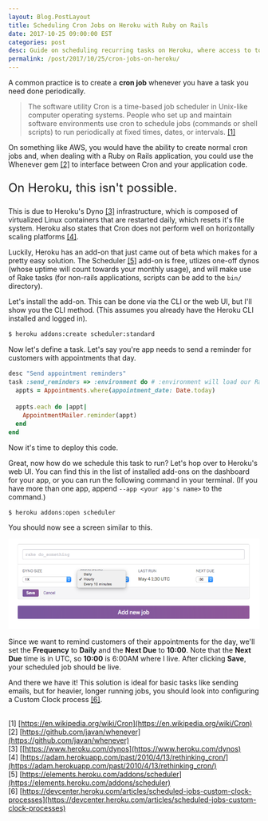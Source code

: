 ```yaml
---
layout: Blog.PostLayout
title: Scheduling Cron Jobs on Heroku with Ruby on Rails
date: 2017-10-25 09:00:00 EST
categories: post
desc: Guide on scheduling recurring tasks on Heroku, where access to tools like Cron and the file system are not possible.
permalink: /post/2017/10/25/cron-jobs-on-heroku/
---
```


A common practice is to create a __cron job__ whenever you have a task you need done periodically.

>The software utility Cron is a time-based job scheduler in Unix-like computer operating systems. People who set up and maintain software environments use cron to schedule jobs (commands or shell scripts) to run periodically at fixed times, dates, or intervals. [[1]](#1)

On something like AWS, you would have the ability to create normal cron jobs and, when dealing with a Ruby on Rails application, you could use the Whenever gem [[2]](#2)  to interface between Cron and your application code.

<p style="font-size: x-large">On Heroku, this isn't possible.</p>

This is due to Heroku's Dyno [[3]](#3) infrastructure, which is composed of virtualized Linux containers that are restarted daily, which resets it's file system. Heroku also states that Cron does not perform well on horizontally scaling platforms [[4]](#4).

Luckily, Heroku has an add-on that just came out of beta which makes for a pretty easy solution. The Scheduler [[5]](#5) add-on is free, utlizes one-off dynos (whose uptime will count towards your monthly usage), and will make use of Rake tasks (for non-rails applications, scripts can be add to the `bin/` directory).

Let's install the add-on. This can be done via the CLI or the web UI, but I'll show you the CLI method. (This assumes you already have the Heroku CLI installed and logged in).

```zsh
$ heroku addons:create scheduler:standard
```

Now let's define a task. Let's say you're app needs to send a reminder for customers with appointments that day.

```ruby
desc "Send appointment reminders"
task :send_reminders => :environment do # :environment will load our Rails app, so we can query the database with ActiveRecord
  appts = Appointments.where(appointment_date: Date.today)

  appts.each do |appt|
    AppointmentMailer.reminder(appt)
  end
end
```

Now it's time to deploy this code.

Great, now how do we schedule this task to run? Let's hop over to Heroku's web UI. You can find this in the list of installed add-ons on the dashboard for your app, or you can run the following command in your terminal. (If you have more than one app, append `--app <your app's name>` to the command.)

```shell
$ heroku addons:open scheduler
```

You should now see a screen similar to this.

![](/images/scheduler-add-on.jpg)

Since we want to remind customers of their appointments for the day, we'll set the __Frequency__ to __Daily__ and the __Next Due__ to __10:00__. Note that the __Next Due__ time is in UTC, so __10:00__ is 6:00AM where I live. After clicking __Save__, your scheduled job should be live.

And there we have it! This solution is ideal for basic tasks like sending emails, but for heavier, longer running jobs, you should look into configuring a Custom Clock process [[6]](#6).

<br>[1]<a name='1'></a> [https://en.wikipedia.org/wiki/Cron](https://en.wikipedia.org/wiki/Cron)
<br>[2]<a name='2'></a> [https://github.com/javan/whenever](https://github.com/javan/whenever)
<br>[3]<a name='3'></a> [[https://www.heroku.com/dynos](https://www.heroku.com/dynos)
<br>[4]<a name='4'></a> [https://adam.herokuapp.com/past/2010/4/13/rethinking_cron/](https://adam.herokuapp.com/past/2010/4/13/rethinking_cron/)
<br>[5]<a name='5'></a> [https://elements.heroku.com/addons/scheduler](https://elements.heroku.com/addons/scheduler)
<br>[6]<a name='6'></a> [https://devcenter.heroku.com/articles/scheduled-jobs-custom-clock-processes](https://devcenter.heroku.com/articles/scheduled-jobs-custom-clock-processes)
